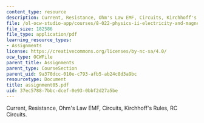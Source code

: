 ```yaml
---
content_type: resource
description: Current, Resistance, Ohm's Law EMF, Circuits, Kirchhoff's Rules, RC Circuits.
file: /ol-ocw-studio-app/courses/8-022-physics-ii-electricity-and-magnetism-fall-2002/37ec57887bbcdcef0e930bbf2d27a5be_assignment05.pdf
file_size: 182586
file_type: application/pdf
learning_resource_types:
- Assignments
license: https://creativecommons.org/licenses/by-nc-sa/4.0/
ocw_type: OCWFile
parent_title: Assignments
parent_type: CourseSection
parent_uid: 9a370dcc-010e-c793-afb5-ab24c8d3a9bc
resourcetype: Document
title: assignment05.pdf
uid: 37ec5788-7bbc-dcef-0e93-0bbf2d27a5be
---
```

Current, Resistance, Ohm's Law EMF, Circuits, Kirchhoff's Rules, RC Circuits.